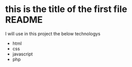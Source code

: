 <h1>this is the title of the first file README</h1>
<p>
I will use in this project the below technologys
</p>
<ul>
<li>html</li>
<li>css</li>
<li>javascript</li>
<li>php</li>
</ul>


